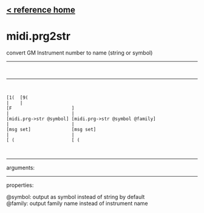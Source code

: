 [< reference home](ceammc_lib.html)
---

# midi.prg2str


convert GM Instrument number to name (string or symbol)

---

<br>


---


```


[1(  [9(
|    |
[F                      ]
|                       |
[midi.prg->str @symbol] [midi.prg->str @symbol @family]
|                       |
[msg set]               [msg set]
|                       |
[ (                     [ (

            
```

---
arguments:


---
properties:

@symbol: output as symbol instead of string by
            default<br>
@family: output family name instead of instrument
            name<br>

